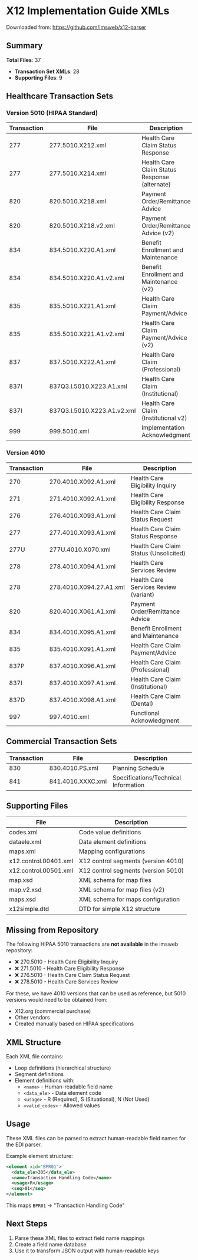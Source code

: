 # X12 Implementation Guide XMLs

Downloaded from: https://github.com/imsweb/x12-parser

## Summary

**Total Files**: 37
- **Transaction Set XMLs**: 28
- **Supporting Files**: 9

## Healthcare Transaction Sets

### Version 5010 (HIPAA Standard)

| Transaction | File | Description |
|-------------|------|-------------|
| 277 | 277.5010.X212.xml | Health Care Claim Status Response |
| 277 | 277.5010.X214.xml | Health Care Claim Status Response (alternate) |
| 820 | 820.5010.X218.xml | Payment Order/Remittance Advice |
| 820 | 820.5010.X218.v2.xml | Payment Order/Remittance Advice (v2) |
| 834 | 834.5010.X220.A1.xml | Benefit Enrollment and Maintenance |
| 834 | 834.5010.X220.A1.v2.xml | Benefit Enrollment and Maintenance (v2) |
| 835 | 835.5010.X221.A1.xml | Health Care Claim Payment/Advice |
| 835 | 835.5010.X221.A1.v2.xml | Health Care Claim Payment/Advice (v2) |
| 837 | 837.5010.X222.A1.xml | Health Care Claim (Professional) |
| 837I | 837Q3.I.5010.X223.A1.xml | Health Care Claim (Institutional) |
| 837I | 837Q3.I.5010.X223.A1.v2.xml | Health Care Claim (Institutional v2) |
| 999 | 999.5010.xml | Implementation Acknowledgment |

### Version 4010

| Transaction | File | Description |
|-------------|------|-------------|
| 270 | 270.4010.X092.A1.xml | Health Care Eligibility Inquiry |
| 271 | 271.4010.X092.A1.xml | Health Care Eligibility Response |
| 276 | 276.4010.X093.A1.xml | Health Care Claim Status Request |
| 277 | 277.4010.X093.A1.xml | Health Care Claim Status Response |
| 277U | 277U.4010.X070.xml | Health Care Claim Status (Unsolicited) |
| 278 | 278.4010.X094.A1.xml | Health Care Services Review |
| 278 | 278.4010.X094.27.A1.xml | Health Care Services Review (variant) |
| 820 | 820.4010.X061.A1.xml | Payment Order/Remittance Advice |
| 834 | 834.4010.X095.A1.xml | Benefit Enrollment and Maintenance |
| 835 | 835.4010.X091.A1.xml | Health Care Claim Payment/Advice |
| 837P | 837.4010.X096.A1.xml | Health Care Claim (Professional) |
| 837I | 837.4010.X097.A1.xml | Health Care Claim (Institutional) |
| 837D | 837.4010.X098.A1.xml | Health Care Claim (Dental) |
| 997 | 997.4010.xml | Functional Acknowledgment |

## Commercial Transaction Sets

| Transaction | File | Description |
|-------------|------|-------------|
| 830 | 830.4010.PS.xml | Planning Schedule |
| 841 | 841.4010.XXXC.xml | Specifications/Technical Information |

## Supporting Files

| File | Description |
|------|-------------|
| codes.xml | Code value definitions |
| dataele.xml | Data element definitions |
| maps.xml | Mapping configurations |
| x12.control.00401.xml | X12 control segments (version 4010) |
| x12.control.00501.xml | X12 control segments (version 5010) |
| map.xsd | XML schema for map files |
| map.v2.xsd | XML schema for map files (v2) |
| maps.xsd | XML schema for maps configuration |
| x12simple.dtd | DTD for simple X12 structure |

## Missing from Repository

The following HIPAA 5010 transactions are **not available** in the imsweb repository:

- ❌ 270.5010 - Health Care Eligibility Inquiry
- ❌ 271.5010 - Health Care Eligibility Response
- ❌ 276.5010 - Health Care Claim Status Request
- ❌ 278.5010 - Health Care Services Review

For these, we have 4010 versions that can be used as reference, but 5010 versions would need to be obtained from:
- X12.org (commercial purchase)
- Other vendors
- Created manually based on HIPAA specifications

## XML Structure

Each XML file contains:
- Loop definitions (hierarchical structure)
- Segment definitions
- Element definitions with:
  - `<name>` - Human-readable field name
  - `<data_ele>` - Data element code
  - `<usage>` - R (Required), S (Situational), N (Not Used)
  - `<valid_codes>` - Allowed values

## Usage

These XML files can be parsed to extract human-readable field names for the EDI parser.

Example element structure:
```xml
<element xid="BPR01">
  <data_ele>305</data_ele>
  <name>Transaction Handling Code</name>
  <usage>R</usage>
  <seq>01</seq>
</element>
```

This maps `BPR01` → "Transaction Handling Code"

## Next Steps

1. Parse these XML files to extract field name mappings
2. Create a field name database
3. Use it to transform JSON output with human-readable keys
